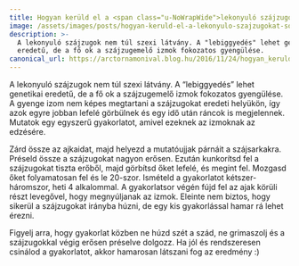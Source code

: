 ```yaml
---
title: Hogyan kerüld el a <span class="u-NoWrapWide">lekonyuló szájzugokat</span>
image: /assets/images/posts/hogyan-keruld-el-a-lekonyulo-szajzugokat-social.jpg
description: >-
  A lekonyuló szájzugok nem túl szexi látvány. A "lebiggyedés" lehet genetikai
  eredetű, de a fő ok a szájzugemelő izmok fokozatos gyengülése.
canonical_url: https://arctornamonival.blog.hu/2016/11/24/hogyan_keruld_el_a_lekonyulo_szajzugokat
---
```


A lekonyuló szájzugok nem túl szexi látvány. A “lebiggyedés” lehet genetikai
eredetű, de a fő ok a szájzugemelő izmok fokozatos gyengülése. A gyenge izom nem
képes megtartani a szájzugokat eredeti helyükön, így azok egyre jobban lefelé
görbülnek és egy idő után ráncok is megjelennek. Mutatok egy egyszerű gyakorlatot,
amivel ezeknek az izmoknak az edzésére.

Zárd össze az ajkaidat, majd helyezd a mutatóujjak párnáit a szájsarkakra.
Préseld össze a szájzugokat nagyon erősen. Ezután kunkorítsd fel a szájzugokat
tiszta erőből, majd görbítsd őket lefelé, és megint fel. Mozgasd őket folyamatosan
fel és le 20-szor. Ismételd a gyakorlatot kétszer-háromszor, heti 4 alkalommal.
A gyakorlatsor végén fújd fel az ajak körüli részt levegővel, hogy megnyúljanak
az izmok. Eleinte nem biztos, hogy sikerül a szájzugokat irányba húzni, de egy kis gyakorlással hamar rá lehet érezni.

Figyelj arra, hogy gyakorlat közben ne húzd szét a szád, ne grimaszolj és a
szájzugokkal végig erősen préselve dolgozz. Ha jól és rendszeresen csinálod a
gyakorlatot, akkor hamarosan látszani fog az eredmény :)
